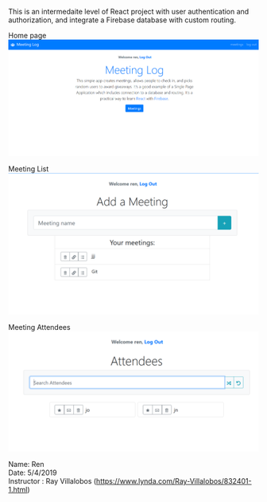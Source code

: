This is an intermedaite level of React project with user authentication and authorization, and integrate a Firebase database with custom routing.

Home page
![](images/home.PNG)

Meeting List
![](images/add.PNG)

Meeting Attendees
![](images/attendees.PNG)



Name: Ren
<br />
Date: 5/4/2019
<br />
Instructor : Ray Villalobos (https://www.lynda.com/Ray-Villalobos/832401-1.html)
